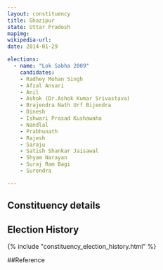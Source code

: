 ```yaml
---
layout: constituency
title: Ghazipur
state: Uttar Pradesh
mapimg: 
wikipedia-url: 
date: 2014-01-29

elections: 
  - name: "Lok Sabha 2009"
    candidates: 
    - Radhey Mohan Singh 
    - Afzal Ansari 
    - Anil 
    - Ashok (Dr.Ashok Kumar Srivastava) 
    - Brajendra Nath Urf Bijendra 
    - Dinesh 
    - Ishwari Prasad Kushawaha 
    - Nandlal 
    - Prabhunath 
    - Rajesh 
    - Saraju 
    - Satish Shankar Jaisawal 
    - Shyam Narayan 
    - Suraj Ram Bagi 
    - Surendra 

---
```

## Constituency details


## Election History
{% include "constituency_election_history.html" %}

##Reference
